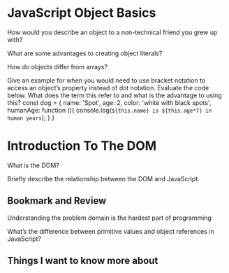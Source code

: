 # JavaScript Object Basics

How would you describe an object to a non-technical friend you grew up with?


What are some advantages to creating object literals?


How do objects differ from arrays?


Give an example for when you would need to use bracket notation to access an object’s property instead of dot notation.
Evaluate the code below. What does the term this refer to and what is the advantage to using this?
const dog = {
  name: 'Spot',
  age: 2,
  color: 'white with black spots',
  humanAge: function (){
    console.log(`${this.name} is ${this.age*7} in human years`);
  }
}

# Introduction To The DOM

What is the DOM?


Briefly describe the relationship between the DOM and JavaScript.

## Bookmark and Review

Understanding the problem domain is the hardest part of programming

What’s the difference between primitive values and object references in JavaScript?

## Things I want to know more about
